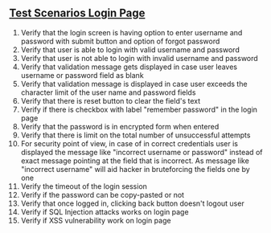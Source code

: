 ## [Test Scenarios Login Page](http://artoftesting.com/manualTesting/login.html)

1. Verify that the login screen is having option to enter username and password with submit button and option of forgot password
2. Verify that user is able to login with valid username and password
3. Verify that user is not able to login with invalid username and password
4. Verify that validation message gets displayed in case user leaves username or password field as blank
5. Verify that validation message is displayed in case user exceeds the character limit of the user name and password fields
6. Verify that there is reset button to clear the field's text
7. Verify if there is checkbox with label "remember password" in the login page
8. Verify that the password is in encrypted form when entered
9. Verify that there is limit on the total number of unsuccessful attempts
10. For security point of view, in case of in correct credentials user is displayed the message like "incorrect username or password" instead of exact message pointing at the field that is incorrect. As message like "incorrect username" will aid hacker in bruteforcing the fields one by one
11. Verify the timeout of the login session
12. Verify if the password can be copy-pasted or not
13. Verify that once logged in, clicking back button doesn't logout user
14. Verify if SQL Injection attacks works on login page
15. Verify if XSS vulnerability work on login page
